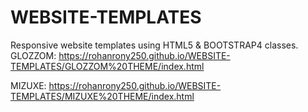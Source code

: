 # WEBSITE-TEMPLATES

Responsive website templates using HTML5 & BOOTSTRAP4 classes. 
GLOZZOM: https://rohanrony250.github.io/WEBSITE-TEMPLATES/GLOZZOM%20THEME/index.html


MIZUXE: https://rohanrony250.github.io/WEBSITE-TEMPLATES/MIZUXE%20THEME/index.html
